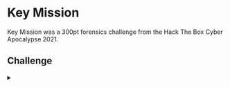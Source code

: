 <H1>Key Mission</H1>
<p></p>
Key Mission was a 300pt forensics challenge from the Hack The Box Cyber Apocalypse 2021.
<p></p>
<H2>Challenge</H2>
<details>
    <summary></summary>
<p></p>
The secretary of earth defense has been kidnapped. We have sent our elite team on the enemy's base to find his location. Our team only managed to intercept this traffic. Your mission is to retrieve secretary's hidden location.
<p></p>
Challenge File: <a href="https://drive.google.com/file/d/1NYTS9sViwq79zc19OtVMlzB1L7rihh3s/view?usp=sharing" rel="nofollow">Google Drive</a>
<p></p>
<details>
    <summary>Walkthrough</summary>
<p></p>

</details>
</details>